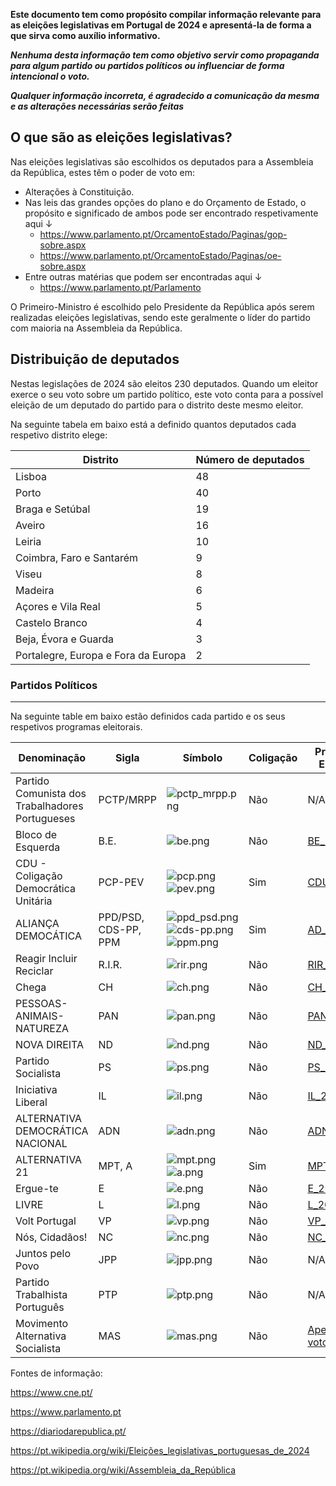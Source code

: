 **Este documento tem como propósito compilar informação relevante para as eleições legislativas em Portugal de 2024 e apresentá-la de forma a que sirva como auxílio informativo.**

***Nenhuma desta informação tem como objetivo servir como propaganda para algum partido ou partidos políticos ou influenciar de forma intencional o voto.***

***Qualquer informação incorreta, é agradecido a comunicação da mesma e as alterações necessárias serão feitas***

## O que são as eleições legislativas?

Nas eleições legislativas são escolhidos os deputados para a Assembleia da República, estes têm o poder de voto em:
- Alterações à Constituição.
- Nas leis das grandes opções do plano e do Orçamento de Estado, o propósito e significado de ambos pode ser encontrado respetivamente aqui ↓
	- https://www.parlamento.pt/OrcamentoEstado/Paginas/gop-sobre.aspx
	- https://www.parlamento.pt/OrcamentoEstado/Paginas/oe-sobre.aspx
- Entre outras matérias que podem ser encontradas aqui ↓ 
	- https://www.parlamento.pt/Parlamento

O Primeiro-Ministro é escolhido pelo Presidente da República após serem realizadas eleições legislativas, sendo este geralmente o líder do partido com maioria na Assembleia da República.

## Distribuição de deputados

Nestas legislações de 2024 são eleitos 230 deputados. Quando um eleitor exerce o seu voto sobre um partido político, este voto conta para a possível eleição de um deputado do partido para o distrito deste mesmo eleitor.

Na seguinte tabela em baixo está a definido quantos deputados cada respetivo distrito elege:

| Distrito                            | Número de deputados |
| ----------------------------------- | ------------------- |
| Lisboa                              | 48                  |
| Porto                               | 40                  |
| Braga e Setúbal                     | 19                  |
| Aveiro                              | 16                  |
| Leiria                              | 10                  |
| Coimbra, Faro e Santarém            | 9                   |
| Viseu                               | 8                   |
| Madeira                             | 6                   |
| Açores e Vila Real                  | 5                   |
| Castelo Branco                      | 4                   |
| Beja, Évora e Guarda                | 3                   |
| Portalegre, Europa e Fora da Europa | 2                   |

### Partidos Políticos
---
Na seguinte table em baixo estão definidos cada partido e os seus respetivos programas eleitorais.

| Denominação                                     | Sigla                | Símbolo                                                                                                    | Coligação | Programa Eleitoral                                                                                                                                               |
| ----------------------------------------------- | -------------------- | ---------------------------------------------------------------------------------------------------------- | --------- | ---------------------------------------------------------------------------------------------------------------------------------------------------------------- |
| Partido Comunista dos Trabalhadores Portugueses | PCTP/MRPP            | ![pctp_mrpp.png](Símbolos/pctp_mrpp.png)                                                                   | Não       | N/A                                                                                                                                                              |
| Bloco de Esquerda                               | B.E.                 | ![be.png](Símbolos/be.png)                                                                                 | Não       | [BE_2024](https://www.bloco.org/media/PROGRAMA_BLOCO_2024.pdf)                                                                                                   |
| CDU - Coligação Democrática Unitária            | PCP-PEV              | ![pcp.png](Símbolos/pcp.png) ![pev.png](Símbolos/pev.png)                                                  | Sim       | [CDU_2024](https://www.cdu.pt/assets/docs/programa_eleitoral_pcp_2024.pdf)                                                                                       |
| ALIANÇA DEMOCÁTICA                              | PPD/PSD, CDS-PP, PPM | ![ppd_psd.png](Símbolos/ppd_psd.png)<br>![cds-pp.png](Símbolos/cds-pp.png)<br>![ppm.png](Símbolos/ppm.png) | Sim       | [AD_2024](https://ad2024.pt/pdf/ad-programa-eleitoral.pdf)                                                                                                       |
| Reagir Incluir Reciclar                         | R.I.R.               | ![rir.png](Símbolos/rir.png)                                                                               | Não       | [RIR_2024](https://drive.google.com/file/d/1F0qJel3RcJQSrNvia1Fw6CQtMhfNqkZx/view)                                                                               |
| Chega                                           | CH                   | ![ch.png](Símbolos/ch.png)                                                                                 | Não       | [CH_2024](https://pub.portalchega.pt/programaeleitoral/)                                                                                                         |
| PESSOAS-ANIMAIS-NATUREZA                        | PAN                  | ![pan.png](Símbolos/pan.png)                                                                               | Não       | [PAN_2024](https://www.pan.com.pt/eleicoes/eleicoes-legislativas-2024/programa-eleitoral-do-pan/programa-eleitoral-completo/programa-eleitoral-completo-em-pdf/) |
| NOVA DIREITA                                    | ND                   | ![nd.png](Símbolos/nd.png)                                                                                 | Não       | [ND_2024](https://novadireita.pt/wp-content/uploads/2023/12/PrioridadesParaPortugal_NOVADIREITA_compressed-1.pdf)                                                |
| Partido Socialista                              | PS                   | ![ps.png](Símbolos/ps.png)                                                                                 | Não       | [PS_2024](https://ps.pt/wp-content/uploads/2024/02/PS-Portugal_Inteiro_2024-6.pdf)                                                                               |
| Iniciativa Liberal                              | IL                   | ![il.png](Símbolos/il.png)                                                                                 | Não       | [IL_2024.pdf](https://iniciativaliberal.pt/wp-content/uploads/2024/02/Por-um-Portugal-com-Futuro-Programa-Eleitoral-IL-2024.pdf)                                 |
| ALTERNATIVA DEMOCRÁTICA NACIONAL                | ADN                  | ![adn.png](Símbolos/adn.png)                                                                               | Não       | [ADN_2024](https://adn.com.pt/wp-content/uploads/2024/02/programa-ADN-2024-contrato-eleitoral.pdf)                                                               |
| ALTERNATIVA 21                                  | MPT, A               | ![mpt.png](Símbolos/mpt.png)<br>![a.png](Símbolos/a.png)                                                   | Sim       | [MPT.A_2024](https://www.alternativa21.pt/docs/Programa_Eleitoral_2024_Alternativa_21.pdf)                                                                       |
| Ergue-te                                        | E                    | ![e.png](Símbolos/e.png)                                                                                   | Não       | [E_2024](https://www.partidoergue-te.pt/programa-politico/)                                                                                                      |
| LIVRE                                           | L                    | ![l.png](Símbolos/l.png)                                                                                   | Não       | [L_2024](https://partidolivre.pt/wp-content/uploads/2024/02/Programa_LIVRE_2024_FINAL.pdf)                                                                       |
| Volt Portugal                                   | VP                   | ![vp.png](Símbolos/vp.png)                                                                                 | Não       | [VP_2024](https://voltportugal.org/storage/pdf/eleicoes/volt_programa_legislativas_2024.pdf)                                                                     |
| Nós, Cidadãos!                                  | NC                   | ![nc.png](Símbolos/nc.png)                                                                                 | Não       | [NC_2024](https://noscidadaos.pt/o-nos-cidadaos/programa-politico/)                                                                                              |
| Juntos pelo Povo                                | JPP                  | ![jpp.png](Símbolos/jpp.png)                                                                               | Não       | N/A                                                                                                                                                              |
| Partido Trabalhista Português                   | PTP                  | ![ptp.png](Símbolos/ptp.png)                                                                               | Não       | N/A                                                                                                                                                              |
| Movimento Alternativa Socialista                | MAS                  | ![mas.png](Símbolos/mas.png)                                                                               | Não       | [Apela ao voto no B.E](https://mas.org.pt/index.php/2024/03/01/o-mas-apela-ao-voto-no-bloco-de-esquerda/)                                                        |

Fontes de informação:

https://www.cne.pt/

https://www.parlamento.pt

https://diariodarepublica.pt/

https://pt.wikipedia.org/wiki/Eleições_legislativas_portuguesas_de_2024

https://pt.wikipedia.org/wiki/Assembleia_da_República

